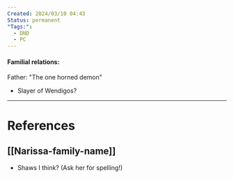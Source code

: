 ```yaml
---
Created: 2024/03/10 04:43
Status: permanent
"Tags:":
  - DND
  - PC
---
```

#### Familial relations:
Father: "The one horned demon"
- Slayer of Wendigos?

---
# References
## [[Narissa-family-name]]
- Shaws I think? (Ask her for spelling!)